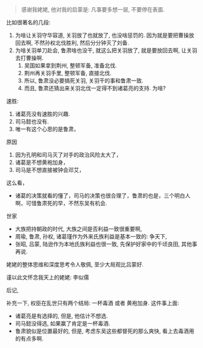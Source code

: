 > 感谢我姥姥, 他对我的启蒙是: 凡事要多想一层, 不要停在表面.



比如很著名的几段:

1. 为啥让关羽守华容道, 关羽放了也就放了, 也没啥惩罚的.  因为就是要把曹操放回去啊, 不然孙权北伐胜利, 然后分分钟灭了刘备.
2. 为啥关羽单刀赴会, 鲁肃啥也没干, 就这么把关羽放了, 就是要放回去啊, 让关羽去打曹操啊.  
   1. 吴国如果拿到荆州, 整顿军备, 准备北伐.
   2. 荆州再关羽手里, 整顿军备, 直接北伐.
   3. 所以, 鲁肃没必要搞死关羽, 关羽干的事和鲁肃一致.
   4. 而且, 鲁肃还猜出来关羽北伐一定得不到诸葛亮的支持. 为啥?

速胜: 

1. 诸葛亮没有速胜的兴趣. 
2. 司马懿也没有. 
3. 唯一有这个心思的是鲁肃，

原因

1. 因为孔明和司马灭了对手的政治风险太大了，
2. 诸葛是不想黄袍加身，
3. 司马是不想直接被钟会邓艾，

这么看，

- 诸葛的决策就看的懂了，司马的决策也很合理了，鲁肃的也是，三个明白人啊，可惜鲁肃死的早，不然东吴有机会. 

世家

- 大族把持朝政的时代, 大族之间是否利益一致很重要啊, 
-  周瑜, 鲁肃, 孙权, 诸葛瑾作为外来氏族利益是基本一致的: 争天下,  
- 张昭, 吕蒙, 陆逊作为本地氏族利益也很一致, 先保护好家中的千顷良田, 其他事再说. 

姥姥的整体思维和深度思考令人敬佩, 至少大局观比吕蒙好. 

谨以此文怀念我天上的姥姥: 李似儒



后记, 

补充一下, 权臣在乱世只有两个结局: 一杯毒酒 或者 黄袍加身.  这件事上面:

- 诸葛亮是有选择的, 但是, 他估计不想选.
- 司马懿没得选, 如果赢了肯定是一杯毒酒.
- 鲁肃貌似是位置最好的, 但是, 考虑东吴这些都督死的那么爽快, 看上去毒酒用的有点多啊.